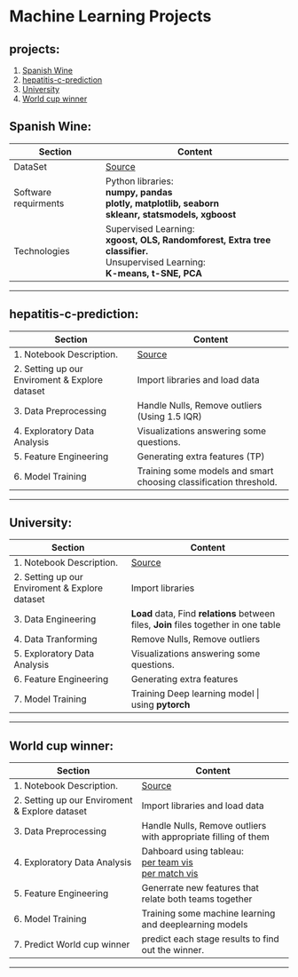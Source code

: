 # Machine Learning Projects

## projects: 
1. [Spanish Wine](#1)
2. [hepatitis-c-prediction](#2)
3. [University](#3)
3. [World cup winner](#4)


<a id=1></a>
## Spanish Wine: 
|                 Section                       |                               Content                                                |
|-----------------------------------------------|--------------------------------------------------------------------------------------|
|DataSet                                        |[Source](https://www.kaggle.com/datasets/fedesoriano/spanish-wine-quality-dataset)    | 
|Software requirments                           | Python libraries: <br>**numpy, pandas**<br>**plotly, matplotlib, seaborn**<br>**skleanr, statsmodels, xgboost**            |
|Technologies                                   | Supervised Learning: <br> **xgoost, OLS, Randomforest, Extra tree classifier.** <br> Unsupervised Learning:<br> **K-means, t-SNE, PCA** |

-------------------------------------------------------------------------------------------------------------------------
<a id=2></a>
## hepatitis-c-prediction: 

|                 Section                       |                               Content                                   |
|-----------------------------------------------|-------------------------------------------------------------------------|
|1. Notebook Description.                       |[Source](https://www.kaggle.com/datasets/fedesoriano/hepatitis-c-dataset)| 
|2. Setting up our Enviroment & Explore dataset | Import libraries and load data                                          |
|3. Data Preprocessing                          | Handle Nulls, Remove outliers (Using  1.5 IQR)                          |
|4. Exploratory Data Analysis                   | Visualizations answering some questions.                                |
|5. Feature Engineering                         | Generating extra features (TP)                                          |
|6. Model Training                              | Training some models and smart choosing classification threshold.       |                              |-------------------------------------------------------------------------------------------------------------------------|
  

-------------------------------------------------------------------------------------------------------------------------
<a id=3></a>
## University: 
|                 Section                       |                               Content                                                |
|-----------------------------------------------|--------------------------------------------------------------------------------------|
|1. Notebook Description.                       |[Source](https://www.kaggle.com/datasets/ananta/student-performance-dataset)          | 
|2. Setting up our Enviroment & Explore dataset | Import libraries                                                                     |
|3. Data Engineering                            | **Load** data, Find **relations** between files, **Join** files together in one table|
|4. Data Tranforming                            | Remove Nulls, Remove outliers                                                        |
|5. Exploratory Data Analysis                   | Visualizations answering some questions.                                             |
|6. Feature Engineering                         | Generating extra features                                                            |
|7. Model Training                              | Training Deep learning model \| using **pytorch**                                    | |--------------------------------------------------------------------------------------------------------------------------------------|

-------------------------------------------------------------------------------------------------------------------------
<a id=4></a>
## World cup winner: 

|                 Section                       |                               Content                                   |
|-----------------------------------------------|-------------------------------------------------------------------------|
|1. Notebook Description.                       |[Source](https://www.kaggle.com/datasets/brenda89/fifa-world-cup-2022)| 
|2. Setting up our Enviroment & Explore dataset | Import libraries and load data                                          |
|3. Data Preprocessing                          | Handle Nulls, Remove outliers with appropriate filling of them          |
|4. Exploratory Data Analysis                   | Dahboard using tableau: <br> [per team vis](https://public.tableau.com/app/profile/mahmoud6256/viz/per_team_vis/Dashboard1?publish=yes)<br>[per match vis](https://public.tableau.com/app/profile/mahmoud6256/viz/per_match_vis/Dashboard1?publish=yes)|
|5. Feature Engineering                         | Generrate new features that relate both teams together                  |
|6. Model Training                              | Training some machine learning and deeplearning models                  |
|7. Predict World cup winner                    | predict each stage results to find out the winner.                      |
-------------------------------------------------------------------------------------------------------------------------

